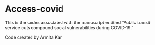 # Access-covid

This is the codes associated with the manuscript entitled “Public transit service cuts compound social vulnerabilities during COVID-19.”

Code created by Armita Kar. 
